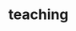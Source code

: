 ---
layout: teaching
permalink: /teaching/
title: teaching
description: courses and supplemental instruction
nav: true
nav_order: 6

schools:
    - school: UMass Boston
      courses:
        - course: Introduction to Theory of Computation
          role: Teaching Assistant
          course_level: CS410
          academic_period: F22
          bullets:
            - bullet: Provided supplemental instruction for theory of computation (class of 70), covering fundamental concepts in automata theory, computability, and complexity theory
              links:
                - link: https://cogumbreiro.github.io/teaching/cs420/f22/
                  link_text: course website
                - link: https://softwarefoundations.cis.upenn.edu/lf-current/toc.html
                  link_text: textbook
---